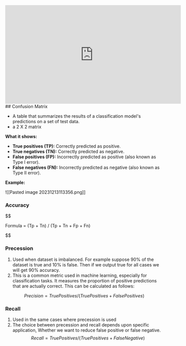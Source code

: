 <iframe width="560" height="315" src="https://www.youtube.com/embed/5vqk6HnITko?si=rVL7GYmX0IVMYWit" title="YouTube video player" frameborder="0" allow="accelerometer; autoplay; clipboard-write; encrypted-media; gyroscope; picture-in-picture; web-share" allowfullscreen></iframe>
##  Confusion Matrix

- A table that summarizes the results of a classification model's predictions on a set of test data.
- a 2 X 2 matrix

**What it shows:**

- **True positives (TP):** Correctly predicted as positive.
- **True negatives (TN):** Correctly predicted as negative.
- **False positives (FP):** Incorrectly predicted as positive (also known as Type I error).
- **False negatives (FN):** Incorrectly predicted as negative (also known as Type II error).

**Example:**

![[Pasted image 20231213113356.png]]

### Accuracy
$$

Formula = (Tp + Tn) /  (Tp + Tn + Fp + Fn)

$$
### Precession
1. Used when dataset is imbalanced. For example suppose 90% of the dataset is true and 10% is false. Then if we output true for all cases we will get 90% accuracy. 
1. This is a common metric used in machine learning, especially for classification tasks. It measures the proportion of positive predictions that are actually correct. This can be calculated as follows:

$$
Precision = True Positives / (True Positives + False Positives)
$$
### Recall
1. Used in the same cases where precession is used
2. The choice between precession and recall depends upon specific application, Whether we want to reduce false positive or false negative.
$$
Recall = True Positives / (True Positives + False Negative)
$$
